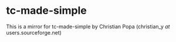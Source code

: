 # tc-made-simple
This is a mirror for tc-made-simple by Christian Popa (christian_y _at_ users.sourceforge.net)

